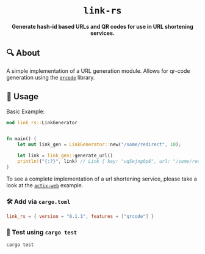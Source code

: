 <div align="center">

  <h1><code>link-rs</code></h1>

  <strong>Generate hash-id based URLs and QR codes for use in URL shortening services.</strong>

</div>

## 🔍 About

A simple implementation of a URL generation module. Allows for qr-code generation using the [`qrcode`](https://crates.io/crates/qrcode) library.

## 🔋 Usage

Basic Example:

```rust
mod link_rs::LinkGenerator


fn main() {
    let mut link_gen = LinkGenerator::new("/some/redirect", 10);

    let link = link_gen::generate_url()
    println!("{:?}", link) // Link { key: "vq5ejng0p6", url: "/some/redirect/vq5ejng0p6" }
}

```

To see a complete implementation of a url shortening service, please take a look at the [`actix-web`](https://github.com/OliverBrotchie/link-rs/blob/main/examples/actix.rs) example.

### 🛠️ Add via `cargo.toml`

```toml
link_rs = { version = "0.1.1", features = ["qrcode"] }
```

### 🔬 Test using `cargo test`

```sh
cargo test
```

